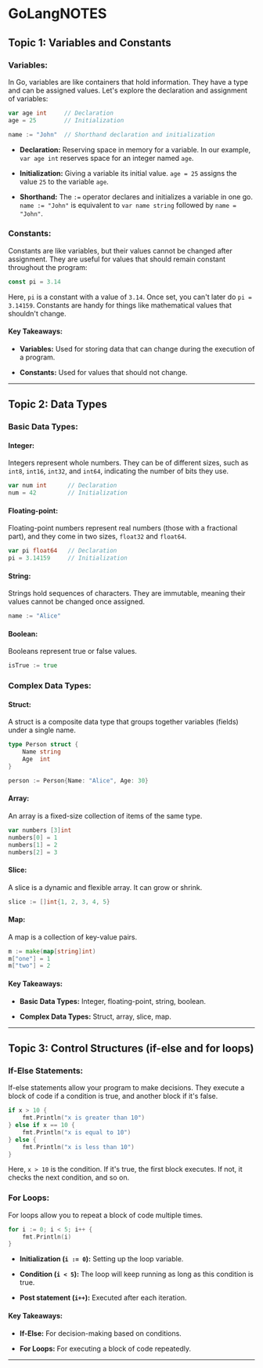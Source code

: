 # GoLangNOTES


## Topic 1: Variables and Constants

### Variables:

In Go, variables are like containers that hold information. They have a type and can be assigned values. Let's explore the declaration and assignment of variables:

```go
var age int     // Declaration
age = 25        // Initialization

name := "John"  // Shorthand declaration and initialization
```

- **Declaration:** Reserving space in memory for a variable. In our example, `var age int` reserves space for an integer named `age`.
  
- **Initialization:** Giving a variable its initial value. `age = 25` assigns the value `25` to the variable `age`.
  
- **Shorthand:** The `:=` operator declares and initializes a variable in one go. `name := "John"` is equivalent to `var name string` followed by `name = "John"`.

### Constants:

Constants are like variables, but their values cannot be changed after assignment. They are useful for values that should remain constant throughout the program:

```go
const pi = 3.14
```

Here, `pi` is a constant with a value of `3.14`. Once set, you can't later do `pi = 3.14159`. Constants are handy for things like mathematical values that shouldn't change.

#### Key Takeaways:

- **Variables:** Used for storing data that can change during the execution of a program.
  
- **Constants:** Used for values that should not change.

---

## Topic 2: Data Types

### Basic Data Types:

#### Integer:

Integers represent whole numbers. They can be of different sizes, such as `int8`, `int16`, `int32`, and `int64`, indicating the number of bits they use.

```go
var num int      // Declaration
num = 42         // Initialization
```

#### Floating-point:

Floating-point numbers represent real numbers (those with a fractional part), and they come in two sizes, `float32` and `float64`.

```go
var pi float64   // Declaration
pi = 3.14159     // Initialization
```

#### String:

Strings hold sequences of characters. They are immutable, meaning their values cannot be changed once assigned.

```go
name := "Alice"
```

#### Boolean:

Booleans represent true or false values.

```go
isTrue := true
```

### Complex Data Types:

#### Struct:

A struct is a composite data type that groups together variables (fields) under a single name.

```go
type Person struct {
    Name string
    Age  int
}

person := Person{Name: "Alice", Age: 30}
```

#### Array:

An array is a fixed-size collection of items of the same type.

```go
var numbers [3]int
numbers[0] = 1
numbers[1] = 2
numbers[2] = 3
```

#### Slice:

A slice is a dynamic and flexible array. It can grow or shrink.

```go
slice := []int{1, 2, 3, 4, 5}
```

#### Map:

A map is a collection of key-value pairs.

```go
m := make(map[string]int)
m["one"] = 1
m["two"] = 2
```

#### Key Takeaways:

- **Basic Data Types:** Integer, floating-point, string, boolean.
  
- **Complex Data Types:** Struct, array, slice, map.

---

## Topic 3: Control Structures (if-else and for loops)

### If-Else Statements:

If-else statements allow your program to make decisions. They execute a block of code if a condition is true, and another block if it's false.

```go
if x > 10 {
    fmt.Println("x is greater than 10")
} else if x == 10 {
    fmt.Println("x is equal to 10")
} else {
    fmt.Println("x is less than 10")
}
```

Here, `x > 10` is the condition. If it's true, the first block executes. If not, it checks the next condition, and so on.

### For Loops:

For loops allow you to repeat a block of code multiple times.

```go
for i := 0; i < 5; i++ {
    fmt.Println(i)
}
```

- **Initialization (`i := 0`):** Setting up the loop variable.
  
- **Condition (`i < 5`):** The loop will keep running as long as this condition is true.
  
- **Post statement (`i++`):** Executed after each iteration.

#### Key Takeaways:

- **If-Else:** For decision-making based on conditions.
  
- **For Loops:** For executing a block of code repeatedly.

---
